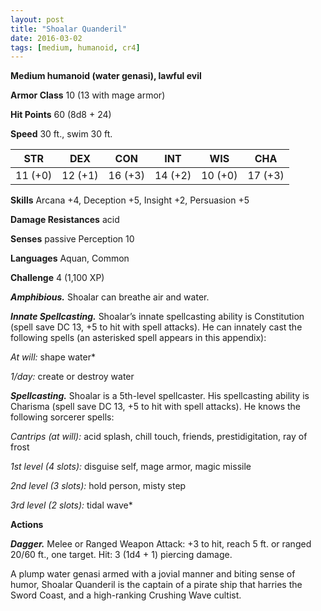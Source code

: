 ```yaml
---
layout: post
title: "Shoalar Quanderil"
date: 2016-03-02
tags: [medium, humanoid, cr4]
---
```


**Medium humanoid (water genasi), lawful evil**

**Armor Class** 10 (13 with mage armor)

**Hit Points** 60 (8d8 + 24)

**Speed** 30 ft., swim 30 ft.

|   STR   |   DEX   |   CON   |   INT   |   WIS   |   CHA   |
|:-----:|:-----:|:-----:|:-----:|:-----:|:-----:|
| 11 (+0) | 12 (+1) | 16 (+3) | 14 (+2) | 10 (+0) | 17 (+3) |

**Skills** Arcana +4, Deception +5, Insight +2, Persuasion +5

**Damage Resistances** acid

**Senses** passive Perception 10

**Languages** Aquan, Common

**Challenge** 4 (1,100 XP)

***Amphibious.*** Shoalar can breathe air and water.

***Innate Spellcasting.*** Shoalar’s innate spellcasting ability is Constitution (spell save DC 13, +5 to hit with spell attacks). He can innately cast the following spells (an asterisked spell appears in this appendix):

*At will:* shape water*

*1/day:* create or destroy water

***Spellcasting.*** Shoalar is a 5th-level spellcaster. His spellcasting ability is Charisma (spell save DC 13, +5 to hit with spell attacks). He knows the following sorcerer spells:

*Cantrips (at will):* acid splash, chill touch, friends, prestidigitation, ray of frost

*1st level (4 slots):* disguise self, mage armor, magic missile

*2nd level (3 slots):* hold person, misty step

*3rd level (2 slots):* tidal wave*

**Actions**

***Dagger.*** Melee or Ranged Weapon Attack: +3 to hit, reach 5 ft. or ranged 20/60 ft., one target. Hit: 3 (1d4 + 1) piercing damage.

A plump water genasi armed with a jovial manner and biting sense of humor, Shoalar Quanderil is the captain of a pirate ship that harries the Sword Coast, and a high-ranking Crushing Wave cultist.
